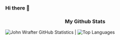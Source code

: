 ### Hi there 👋


<h3 align="center">My Github Stats</h3>

![John Wrafter GitHub Statistics](https://github-readme-stats.vercel.app/api?username=j0hn1975&show_icons=true) | ![Top Languages](https://github-readme-stats.vercel.app/api/top-langs/?username=j0hn1975)
